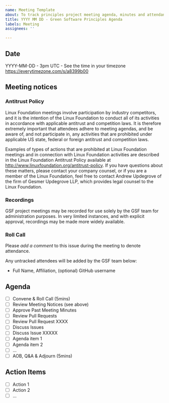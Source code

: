 ```yaml
---
name: Meeting Template
about: To track principles project meeting agenda, minutes and attendance
title: YYYY MM DD - Green Software Principles Agenda
labels: Meeting
assignees: ''

---
```


## Date
YYYY-MM-DD - 3pm UTC - See the time in your timezone https://everytimezone.com/s/a8399b00

## Meeting notices

### Antitrust Policy
Linux Foundation meetings involve participation by industry competitors, and it is the intention of the Linux Foundation to conduct all of its activities in accordance with applicable antitrust and competition laws. It is therefore extremely important that attendees adhere to meeting agendas, and be aware of, and not participate in, any activities that are prohibited under applicable US state, federal or foreign antitrust and competition laws.

Examples of types of actions that are prohibited at Linux Foundation meetings and in connection with Linux Foundation activities are described in the Linux Foundation Antitrust Policy available at http://www.linuxfoundation.org/antitrust-policy. If you have questions about these matters, please contact your company counsel, or if you are a member of the Linux Foundation, feel free to contact Andrew Updegrove of the firm of Gesmer Updegrove LLP, which provides legal counsel to the Linux Foundation.

### Recordings
GSF project meetings may be recorded for use solely by the GSF team for administration purposes. In very limited instances, and with explicit approval, recordings may be made more widely available.

### Roll Call 
Please *add a comment* to this issue during the meeting to denote attendance.

Any untracked attendees will be added by the GSF team below:
- Full Name, Affiliation, (optional) GitHub username

## Agenda
- [ ] Convene & Roll Call (5mins)
- [ ] Review Meeting Notices (see above)
- [ ] Approve Past Meeting Minutes
- [ ] Review Pull Requests
- [ ] Review Pull Request XXXX
- [ ] Discuss Issues
- [ ] Discuss Issue XXXXX
- [ ] Agenda item 1
- [ ] Agenda item 2
- [ ] ...
- [ ] AOB, Q&A & Adjourn (5mins)

## Action Items
- [ ] Action 1
- [ ] Action 2
- [ ] ...
